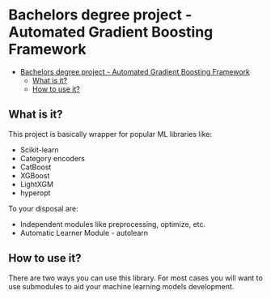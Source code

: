 # Bachelors degree project - Automated Gradient Boosting Framework

- [Bachelors degree project - Automated Gradient Boosting Framework](#bachelors-degree-project---automated-gradient-boosting-framework)
  - [What is it?](#what-is-it)
  - [How to use it?](#how-to-use-it)




## What is it?

This project is basically wrapper for popular ML libraries like:

- Scikit-learn
- Category encoders
- CatBoost
- XGBoost
- LightXGM
- hyperopt

To your disposal are:

- Independent modules like preprocessing, optimize, etc.
- Automatic Learner Module - autolearn

## How to use it?

There are two ways you can use this library. For most cases you will want to use submodules to aid your machine learning models development.


